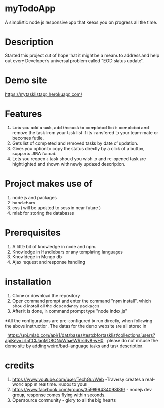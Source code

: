 # myTodoApp
A simplistic node js responsive app that keeps you on progress all the time.  

# Description
Started this project out of hope that it might be a means to address and help out every Developer's universal problem called "EOD status update".

# Demo site

https://mytasklistapp.herokuapp.com/

# Features
  1) Lets you add a task, add the task to completed list if completed and remove the task from your task list if its transfered to your team-mate or becomes futile.
  2) Gets list of completed and removed tasks by date of updation.
  3) Gives you option to copy the status directly by a click of a button, supports JIRA format.
  4) Lets you reopen a task should you wish to and re-opened task are hightlighted and shown with newly updated description.

# Project makes use of
  1) node js and packages
  2) handlebars
  3) css ( will be updated to scss in near future )
  4) mlab for storing the databases

# Prerequisites
  1) A little bit of knowledge in node and npm.
  2) Knowledge in Handlebars or any templating languages
  3) Knowldege in Mongo db
  4) Ajax request and response handling

# installation
  1) Clone or download the repository 
  2) Open command prompt and enter the command "npm install", which should install all the dependancy packages
  3) After it is done, in command prompt type "node index.js"

   *All the configurations are pre-configured to run directly, when following the above instruction. The datas for the demo website are all stored in 
   
   https://api.mlab.com/api/1/databases/testdbfortasklist/collections/users?apiKey=arl5ftCIJaqMD8ONxWhaeWRrs6v8-wH0
  
  please do not misuse the demo site by adding weird/bad-language tasks and task description.
  
# credits
  1) https://www.youtube.com/user/TechGuyWeb -Traversy creates a real-world app in real time. Kudos to you!!
  2) https://www.facebook.com/groups/359999434098189/ - nodejs dev group, response comes flying within seconds.
  2) Opensource community - glory to all the big hearts
  

